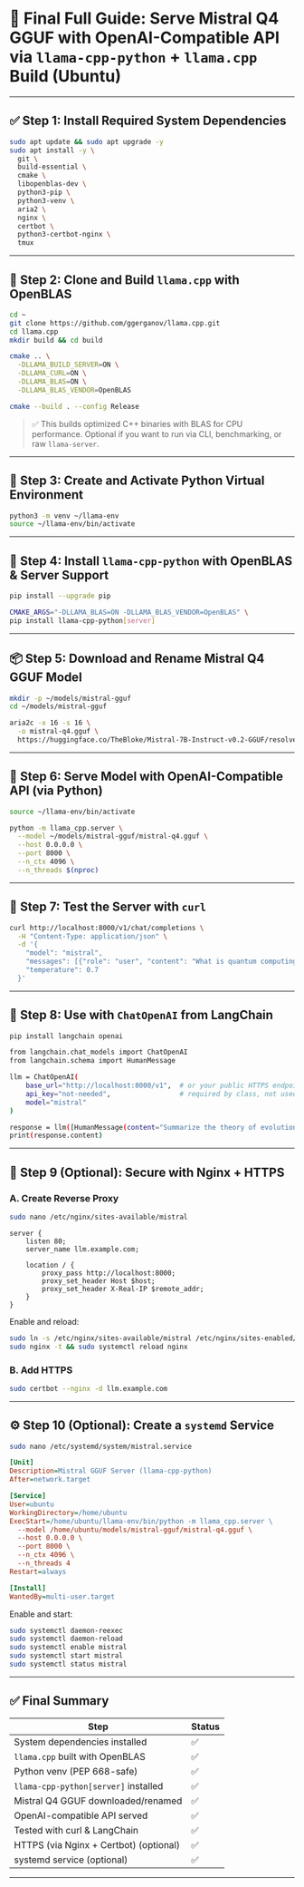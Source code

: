 # 🧠 Final Full Guide: Serve Mistral Q4 GGUF with OpenAI-Compatible API via `llama-cpp-python` + `llama.cpp` Build (Ubuntu)

---

## ✅ Step 1: Install Required System Dependencies

```bash
sudo apt update && sudo apt upgrade -y
sudo apt install -y \
  git \
  build-essential \
  cmake \
  libopenblas-dev \
  python3-pip \
  python3-venv \
  aria2 \
  nginx \
  certbot \
  python3-certbot-nginx \
  tmux
```

---

## 🧱 Step 2: Clone and Build `llama.cpp` with OpenBLAS

```bash
cd ~
git clone https://github.com/ggerganov/llama.cpp.git
cd llama.cpp
mkdir build && cd build

cmake .. \
  -DLLAMA_BUILD_SERVER=ON \
  -DLLAMA_CURL=ON \
  -DLLAMA_BLAS=ON \
  -DLLAMA_BLAS_VENDOR=OpenBLAS

cmake --build . --config Release
```

> ✅ This builds optimized C++ binaries with BLAS for CPU performance.
> Optional if you want to run via CLI, benchmarking, or raw `llama-server`.

---

## 🐍 Step 3: Create and Activate Python Virtual Environment

```bash
python3 -m venv ~/llama-env
source ~/llama-env/bin/activate
```

---

## 🧩 Step 4: Install `llama-cpp-python` with OpenBLAS & Server Support

```bash
pip install --upgrade pip

CMAKE_ARGS="-DLLAMA_BLAS=ON -DLLAMA_BLAS_VENDOR=OpenBLAS" \
pip install llama-cpp-python[server]
```

---

## 📦 Step 5: Download and Rename Mistral Q4 GGUF Model

```bash
mkdir -p ~/models/mistral-gguf
cd ~/models/mistral-gguf

aria2c -x 16 -s 16 \
  -o mistral-q4.gguf \
  https://huggingface.co/TheBloke/Mistral-7B-Instruct-v0.2-GGUF/resolve/main/mistral-7b-instruct-v0.2.Q4_K_M.gguf
```

---

## 🚀 Step 6: Serve Model with OpenAI-Compatible API (via Python)

```bash
source ~/llama-env/bin/activate

python -m llama_cpp.server \
  --model ~/models/mistral-gguf/mistral-q4.gguf \
  --host 0.0.0.0 \
  --port 8000 \
  --n_ctx 4096 \
  --n_threads $(nproc)
```

---

## 🧪 Step 7: Test the Server with `curl`

```bash
curl http://localhost:8000/v1/chat/completions \
  -H "Content-Type: application/json" \
  -d '{
    "model": "mistral",
    "messages": [{"role": "user", "content": "What is quantum computing?"}],
    "temperature": 0.7
  }'
```

---

## 🧠 Step 8: Use with `ChatOpenAI` from LangChain

```bash
pip install langchain openai

from langchain.chat_models import ChatOpenAI
from langchain.schema import HumanMessage

llm = ChatOpenAI(
    base_url="http://localhost:8000/v1",  # or your public HTTPS endpoint
    api_key="not-needed",                 # required by class, not used here
    model="mistral"
)

response = llm([HumanMessage(content="Summarize the theory of evolution.")])
print(response.content)
```

---

## 🔐 Step 9 (Optional): Secure with Nginx + HTTPS

### A. Create Reverse Proxy

```bash
sudo nano /etc/nginx/sites-available/mistral
```

```nginx
server {
    listen 80;
    server_name llm.example.com;

    location / {
        proxy_pass http://localhost:8000;
        proxy_set_header Host $host;
        proxy_set_header X-Real-IP $remote_addr;
    }
}
```

Enable and reload:

```bash
sudo ln -s /etc/nginx/sites-available/mistral /etc/nginx/sites-enabled/
sudo nginx -t && sudo systemctl reload nginx
```

### B. Add HTTPS

```bash
sudo certbot --nginx -d llm.example.com
```

---

## ⚙️ Step 10 (Optional): Create a `systemd` Service

```bash
sudo nano /etc/systemd/system/mistral.service
```

```ini
[Unit]
Description=Mistral GGUF Server (llama-cpp-python)
After=network.target

[Service]
User=ubuntu
WorkingDirectory=/home/ubuntu
ExecStart=/home/ubuntu/llama-env/bin/python -m llama_cpp.server \
  --model /home/ubuntu/models/mistral-gguf/mistral-q4.gguf \
  --host 0.0.0.0 \
  --port 8000 \
  --n_ctx 4096 \
  --n_threads 4
Restart=always

[Install]
WantedBy=multi-user.target
```

Enable and start:

```bash
sudo systemctl daemon-reexec
sudo systemctl daemon-reload
sudo systemctl enable mistral
sudo systemctl start mistral
sudo systemctl status mistral
```

---

## ✅ Final Summary

| Step                                   | Status |
| -------------------------------------- | ------ |
| System dependencies installed          | ✅      |
| `llama.cpp` built with OpenBLAS        | ✅      |
| Python venv (PEP 668-safe)             | ✅      |
| `llama-cpp-python[server]` installed   | ✅      |
| Mistral Q4 GGUF downloaded/renamed     | ✅      |
| OpenAI-compatible API served           | ✅      |
| Tested with curl & LangChain           | ✅      |
| HTTPS (via Nginx + Certbot) (optional) | ✅      |
| systemd service (optional)             | ✅      |

---

